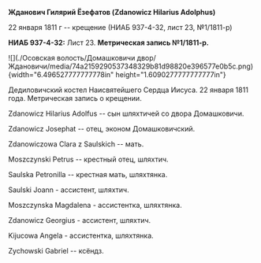 **Жданович Гилярий Ёзефатов (Zdanowicz Hilarius Adolphus)**

22 января 1811 г -- крещение (НИАБ 937-4-32, лист 23, №1/1811-р)

**НИАБ 937-4-32:** Лист 23. **Метрическая запись №1/1811-р.**

![](./Осовская волость/Домашковичи двор/Ждановичи/media/74a2159290537348329b81d98820e396577e0b5c.png){width="6.496527777777778in"
height="1.6090277777777777in"}

Дедиловичский костел Наисвятейшего Сердца Иисуса. 22 января 1811 года.
Метрическая запись о крещении.

Zdanowicz Hilarius Adolfus -- сын шляхтичей со двора Домашковичи.

Zdanowicz Josephat -- отец, эконом Домашковичский.

Zdanowiczowa Clara z Saulskich -- мать.

Moszczynski Petrus -- крестный отец, шляхтич.

Saulska Petronilla -- крестная мать, шляхтянка.

Saulski Joann - ассистент, шляхтич.

Moszczynska Magdalena - ассистентка, шляхтянка.

Zdanowicz Georgius - ассистент, шляхтич.

Kijucowa Angela - ассистентка, шляхтянка.

Zychowski Gabriel -- ксёндз.
